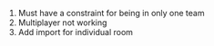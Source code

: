 1. Must have a constraint for being in only one team
2. Multiplayer not working
3. Add import for individual room